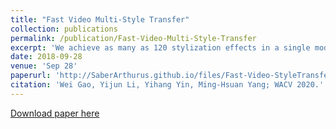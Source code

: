 ```yaml
---
title: "Fast Video Multi-Style Transfer"
collection: publications
permalink: /publication/Fast-Video-Multi-Style-Transfer
excerpt: 'We achieve as many as 120 stylization effects in a single model and show results on long-term videos that consist of thousands of frames.'
date: 2018-09-28
venue: 'Sep 28'
paperurl: 'http://SaberArthurus.github.io/files/Fast-Video-StyleTransfer.pdf'
citation: 'Wei Gao, Yijun Li, Yihang Yin, Ming-Hsuan Yang; WACV 2020.'
---
```


[Download paper here](http://SaberArthurus.github.io/files/Fast-Video-StyleTransfer.pdf)
